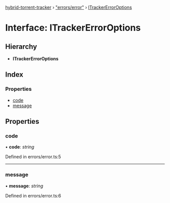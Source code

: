 [hybrid-torrent-tracker](../README.md) › ["errors/error"](../modules/_errors_error_.md) › [ITrackerErrorOptions](_errors_error_.itrackererroroptions.md)

# Interface: ITrackerErrorOptions

## Hierarchy

* **ITrackerErrorOptions**

## Index

### Properties

* [code](_errors_error_.itrackererroroptions.md#code)
* [message](_errors_error_.itrackererroroptions.md#message)

## Properties

###  code

• **code**: *string*

Defined in errors/error.ts:5

___

###  message

• **message**: *string*

Defined in errors/error.ts:6
